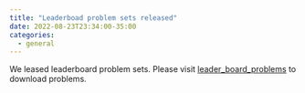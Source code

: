```yaml
---
title: "Leaderboad problem sets released"
date: 2022-08-23T23:34:00-35:00
categories:
  - general
---
```


We leased leaderboard problem sets.
Please visit [leader_board_problems](https://uaicompetition.github.io/uci-2022/leaderboard/leader_board_problems/) to download problems.
